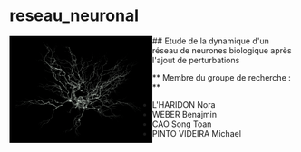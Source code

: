 # reseau_neuronal
<img src="Annexes/Images/neurone_illustration.png" width="50%" align="left">
## Etude de la dynamique d'un réseau de neurones biologique après l'ajout de perturbations

** Membre du groupe de recherche : **
- L'HARIDON Nora
- WEBER Benajmin
- CAO Song Toan 
- PINTO VIDEIRA Michael
